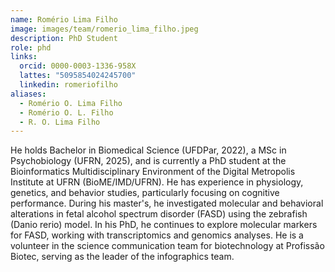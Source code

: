 ```yaml
---
name: Romério Lima Filho
image: images/team/romerio_lima_filho.jpeg
description: PhD Student
role: phd
links:
  orcid: 0000-0003-1336-958X
  lattes: "5095854024245700"
  linkedin: romeriofilho
aliases:
  - Romério O. Lima Filho
  - Romério O. L. Filho
  - R. O. Lima Filho
---
```


He holds Bachelor in Biomedical Science (UFDPar, 2022), a MSc in Psychobiology (UFRN, 2025), and is currently a PhD student at the Bioinformatics Multidisciplinary Environment of the Digital Metropolis Institute at UFRN (BioME/IMD/UFRN). He has experience in physiology, genetics, and behavior studies, particularly focusing on cognitive performance. During his master's, he investigated molecular and behavioral alterations in fetal alcohol spectrum disorder (FASD) using the zebrafish (Danio rerio) model. In his PhD, he continues to explore molecular markers for FASD, working with transcriptomics and genomics analyses. He is a volunteer in the science communication team for biotechnology at Profissão Biotec, serving as the leader of the infographics team.

